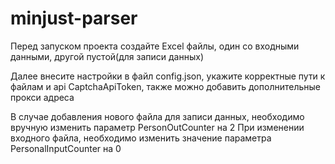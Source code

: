 # minjust-parser
Перед запуском проекта создайте Excel файлы, один со входными данными, другой пустой(для записи данных)

Далее внесите настройки в файл config.json, укажите корректные пути к файлам и api CaptchaApiToken, также можно добавить дополнительные прокси адреса

В случае добавления нового файла для записи данных, необходимо вручную изменить параметр PersonOutCounter на 2
При изменении входного файла, необходимо изменить значение параметра PersonalInputCounter на 0
